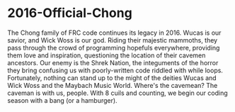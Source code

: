 # 2016-Official-Chong
The Chong family of FRC code continues its legacy in 2016. Wucas is our savior, and Wick Woss is our god. Riding their majestic mammoths, they pass through the crowd of programming hopefuls everywhere, providing them love and inspiration, questioning the location of their cavemen ancestors. Our enemy is the Shrek Nation, the integuments of the horror they bring confusing us with poorly-written code riddled with while loops. Fortunately, nothing can stand up to the might of the deities Wucas and Wick Woss and the Maybach Music World. Where's the cavemean? The caveman is with us, people. With 8 cuils and counting, we begin our coding season with a bang (or a hamburger).  
